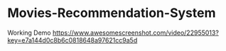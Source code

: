 # Movies-Recommendation-System

Working Demo
https://www.awesomescreenshot.com/video/22955013?key=e7a144d0c8b6c0818648a97621cc9a5d
